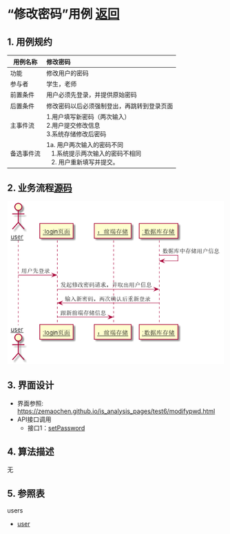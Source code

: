 # “修改密码”用例 [返回](../README.md)
## 1. 用例规约

|用例名称|修改密码|
|-------|:-------------|
|功能|修改用户的密码|
|参与者|学生，老师|
|前置条件|用户必须先登录，并提供原始密码|
|后置条件|修改密码以后必须强制登出，再跳转到登录页面|
|主事件流| 1.用户填写新密码（两次输入） <br/> 2.用户提交修改信息 <br/>3.系统存储修改后密码|
|备选事件流|1a. 用户两次输入的密码不同 <br/>&nbsp;&nbsp; 1.系统提示两次输入的密码不相同  <br/>&nbsp;&nbsp; 2. 用户重新填写并提交。 |

## 2. 业务流程[源码](../uml/修改密码.puml)
![修改密码](../images/修改密码.png)


## 3. 界面设计
- 界面参照: https://zemaochen.github.io/is_analysis_pages/test6/modifypwd.html
- API接口调用
    - 接口1：[setPassword](../接口/setPassword.md)

## 4. 算法描述 
无
    
## 5. 参照表
users
- [user](../md/数据库设计.md/#user)
